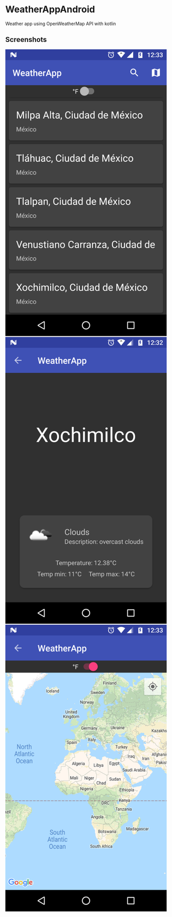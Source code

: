 # WeatherAppAndroid
Weather app using OpenWeatherMap API with kotlin
## Screenshots
![Screenshot00](https://github.com/IramML/WeatherApp/blob/master/screenshots/Screenshot_20180712-003308.png)
![Screenshot01](https://github.com/IramML/WeatherApp/blob/master/screenshots/Screenshot_20180712-003255.png)
![Screenshot02](https://github.com/IramML/WeatherApp/blob/master/screenshots/Screenshot_20180712-003318.png)
